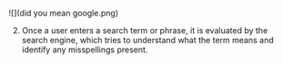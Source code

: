 ![](did you mean google.png)

2. Once a user enters a search term or phrase, it is evaluated by the search
engine, which tries to understand what the term means and identify any
misspellings present.
